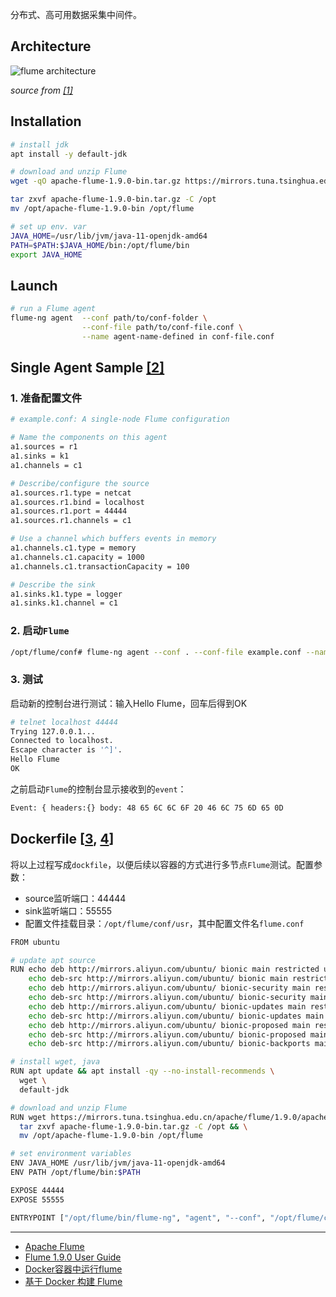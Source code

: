 
分布式、高可用数据采集中间件。


## Architecture

![flume architecture](http://flume.apache.org/_images/DevGuide_image00.png)

*source from [[1]](#1)*


## Installation

```bash
# install jdk
apt install -y default-jdk

# download and unzip Flume
wget -qO apache-flume-1.9.0-bin.tar.gz https://mirrors.tuna.tsinghua.edu.cn/apache/flume/1.9.0/apache-flume-1.9.0-bin.tar.gz

tar zxvf apache-flume-1.9.0-bin.tar.gz -C /opt
mv /opt/apache-flume-1.9.0-bin /opt/flume

# set up env. var
JAVA_HOME=/usr/lib/jvm/java-11-openjdk-amd64
PATH=$PATH:$JAVA_HOME/bin:/opt/flume/bin
export JAVA_HOME
```

## Launch

```bash
# run a Flume agent
flume-ng agent  --conf path/to/conf-folder \
                --conf-file path/to/conf-file.conf \
                --name agent-name-defined in conf-file.conf
```

## Single Agent Sample [[2]](#2)

### 1. 准备配置文件

```bash
# example.conf: A single-node Flume configuration

# Name the components on this agent
a1.sources = r1
a1.sinks = k1
a1.channels = c1

# Describe/configure the source
a1.sources.r1.type = netcat
a1.sources.r1.bind = localhost
a1.sources.r1.port = 44444
a1.sources.r1.channels = c1

# Use a channel which buffers events in memory
a1.channels.c1.type = memory
a1.channels.c1.capacity = 1000
a1.channels.c1.transactionCapacity = 100

# Describe the sink
a1.sinks.k1.type = logger
a1.sinks.k1.channel = c1
```

### 2. 启动`Flume`

```bash
/opt/flume/conf# flume-ng agent --conf . --conf-file example.conf --name a1 -Dflume.root.logger=INFO,console
```

### 3. 测试

启动新的控制台进行测试：输入Hello Flume，回车后得到OK

```bash
# telnet localhost 44444
Trying 127.0.0.1...
Connected to localhost.
Escape character is '^]'.
Hello Flume
OK
```

之前启动`Flume`的控制台显示接收到的`event`：

```bash
Event: { headers:{} body: 48 65 6C 6C 6F 20 46 6C 75 6D 65 0D             Hello Flume. }
```



## Dockerfile [[3](#3), [4](#4)]


将以上过程写成`dockfile`，以便后续以容器的方式进行多节点`Flume`测试。配置参数：

- source监听端口：44444
- sink监听端口：55555
- 配置文件挂载目录：`/opt/flume/conf/usr`，其中配置文件名`flume.conf`


```bash
FROM ubuntu

# update apt source
RUN echo deb http://mirrors.aliyun.com/ubuntu/ bionic main restricted universe multiverse > /etc/apt/sources.list && \
    echo deb-src http://mirrors.aliyun.com/ubuntu/ bionic main restricted universe multiverse >> /etc/apt/sources.list && \
    echo deb http://mirrors.aliyun.com/ubuntu/ bionic-security main restricted universe multiverse >> /etc/apt/sources.list && \
    echo deb-src http://mirrors.aliyun.com/ubuntu/ bionic-security main restricted universe multiverse >> /etc/apt/sources.list && \
    echo deb http://mirrors.aliyun.com/ubuntu/ bionic-updates main restricted universe multiverse >> /etc/apt/sources.list && \
    echo deb-src http://mirrors.aliyun.com/ubuntu/ bionic-updates main restricted universe multiverse >> /etc/apt/sources.list && \
    echo deb http://mirrors.aliyun.com/ubuntu/ bionic-proposed main restricted universe multiverse >> /etc/apt/sources.list && \
    echo deb-src http://mirrors.aliyun.com/ubuntu/ bionic-proposed main restricted universe multiverse >> /etc/apt/sources.list && \
    echo deb-src http://mirrors.aliyun.com/ubuntu/ bionic-backports main restricted universe multiverse >> /etc/apt/sources.list

# install wget, java
RUN apt update && apt install -qy --no-install-recommends \
  wget \
  default-jdk

# download and unzip Flume
RUN wget https://mirrors.tuna.tsinghua.edu.cn/apache/flume/1.9.0/apache-flume-1.9.0-bin.tar.gz && \
  tar zxvf apache-flume-1.9.0-bin.tar.gz -C /opt && \
  mv /opt/apache-flume-1.9.0-bin /opt/flume

# set environment variables
ENV JAVA_HOME /usr/lib/jvm/java-11-openjdk-amd64
ENV PATH /opt/flume/bin:$PATH

EXPOSE 44444
EXPOSE 55555

ENTRYPOINT ["/opt/flume/bin/flume-ng", "agent", "--conf", "/opt/flume/conf", "-conf-file", "/opt/flume/conf/usr/flume.conf", "--name", "a1"]
```



---

-  [Apache Flume](http://flume.apache.org/)<span id='1'></span>
- [Flume 1.9.0 User Guide](http://flume.apache.org/releases/content/1.9.0/FlumeUserGuide.html)<span id='2'></span>
- [Docker容器中运行flume](https://blog.csdn.net/redstarofsleep/article/details/79756740)<span id='3'></span>
- [基于 Docker 构建 Flume](https://segmentfault.com/a/1190000000504942)<span id='4'></span>